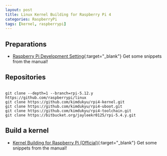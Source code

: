 ```yaml
---
layout: post
title: Linux Kernel Building for Raspberry Pi 4
categories: RaspberryPi
tags: [kernel, raspberrypi]
---
```


## Preparations

- [Raspberry Pi Development Setting](<https://itlearningcenter.tistory.com/entry/%EA%B0%9C%EB%B0%9C-%ED%99%98%EA%B2%BD-%EA%B5%AC%EC%84%B1%E2%91%A1?category=844869>){:target="_blank"} Get some snippets from the manual!


## Repositories

```terminal

git clone --depth=1 --branch=rpi-5.12.y https://github.com/raspberrypi/linux
git clone https://github.com/kimdukyu/rpi4-kernel.git
git clone https://github.com/kimdukyu/rpi4-uboot.git
git clone https://github.com/kimdukyu/rpi4-toolchain.git
git clone https://bitbucket.org/jayleekr0125/rpi-5.4.y.git

```

## Build a kernel

- [Kernel Building for Raspberry Pi (Official)](<https://www.raspberrypi.org/documentation/linux/kernel/building.md>){:target="_blank"} Get some snippets from the manual!
